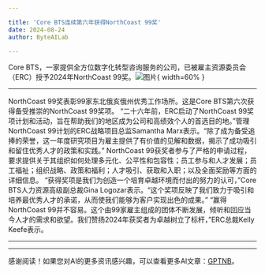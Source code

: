 ```yaml
---

title: 'Core BTS连续第六年获得NorthCoast 99奖'
date: 2024-08-24
author: ByteAILab

---
```


Core BTS，一家提供全方位数字化转型咨询服务的公司，已被雇主资源委员会（ERC）授予2024年NorthCoast 99奖。![图片](https://ai-techpark.com/wp-content/uploads/2024/08/Core-BTS-960x540.jpg){ width=60% }

---
NorthCoast 99奖表彰99家东北俄亥俄州优秀工作场所。这是Core BTS第六次获得备受推崇的NorthCoast 99奖项。
“二十六年前，ERC启动了NorthCoast 99奖项计划和活动，旨在帮助我们的地区成为公司和高绩效个人的首选目的地。”管理NorthCoast 99计划的ERC战略项目总监Samantha Marx表示。“除了成为备受追捧的荣誉，这一年度研究项目为雇主提供了有价值的见解和数据，揭示了成功吸引和留住优秀人才的政策和实践。”
NorthCoast 99获奖者参与了严格的申请过程，要求提供关于其组织如何处理多元化、公平性和包容性；员工参与和人才发展；员工福祉；组织战略、政策和福利；人才吸引、获取和入职；以及全面奖励等方面的详细信息。
“获得奖项是我们为创造一个培育卓越环境而付出的努力的认可，”Core BTS人力资源高级副总裁Gina Logozar表示。“这个奖项反映了我们致力于吸引和培养最优秀人才的承诺，从而使我们能够为客户实现出色的成果。”
“赢得NorthCoast 99并不容易。这个由99家雇主组成的团体不断发展，倾听和回应当今人才的需求和欲望。我们赞扬2024年获奖者为卓越树立了标杆，”ERC总裁Kelly Keefe表示。

---
---
感谢阅读！如果您对AI的更多资讯感兴趣，可以查看更多AI文章：[GPTNB](https://gptnb.com)。